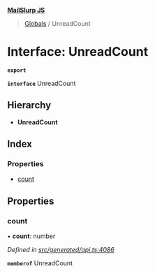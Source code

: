 **[MailSlurp JS](../README.md)**

> [Globals](../README.md) / UnreadCount

# Interface: UnreadCount

**`export`** 

**`interface`** UnreadCount

## Hierarchy

* **UnreadCount**

## Index

### Properties

* [count](unreadcount.md#count)

## Properties

### count

•  **count**: number

*Defined in [src/generated/api.ts:4086](https://github.com/mailslurp/mailslurp-client/blob/aab6cee/src/generated/api.ts#L4086)*

**`memberof`** UnreadCount
